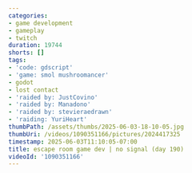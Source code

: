 ```yaml
---
categories:
- game development
- gameplay
- twitch
duration: 19744
shorts: []
tags:
- 'code: gdscript'
- 'game: smol mushroomancer'
- godot
- lost contact
- 'raided by: JustCovino'
- 'raided by: Manadono'
- 'raided by: stevieraedrawn'
- 'raiding: YuriHeart'
thumbPath: /assets/thumbs/2025-06-03-18-10-05.jpg
thumbUri: /videos/1090351166/pictures/2024417325
timestamp: 2025-06-03T11:10:05-07:00
title: escape room game dev | no signal (day 190)
videoId: '1090351166'
---
```


